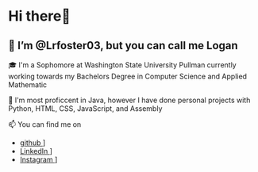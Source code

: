 <!---
Lrfoster03/Lrfoster03 is a ✨ special ✨ repository because its `README.md` (this file) appears on your GitHub profile.
You can click the Preview link to take a look at your changes.
--->

# Hi there👋

## 🚀 I’m @Lrfoster03, but you can call me Logan



🎓 I'm a Sophomore at Washington State University Pullman currently working towards my Bachelors Degree in Computer Science and Applied Mathematic

🌱 I'm most proficcent in Java, however I have done personal projects with Python, HTML, CSS, JavaScript, and Assembly

📫 You can find me on 
  - [github ](https://img.shields.io/badge/GitHub-000000?style=for-the-badge&logo=GitHub&logoColor=white)]
  - [LinkedIn ](https://img.shields.io/badge/GitHub-000000?style=for-the-badge&logo=GitHub&logoColor=white)]
  - [Instagram ](https://img.shields.io/badge/GitHub-000000?style=for-the-badge&logo=GitHub&logoColor=white)]
